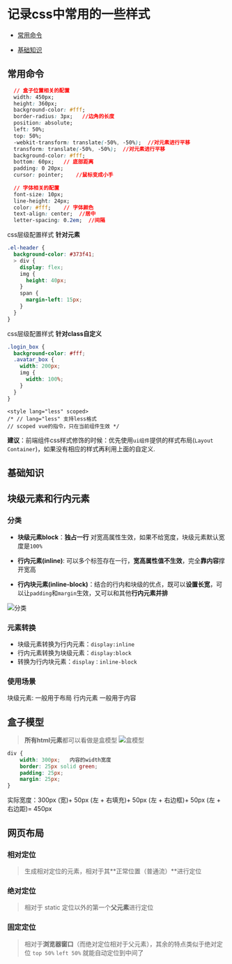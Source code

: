 # 记录css中常用的一些样式
- [常用命令](#常用命令)
  

- [基础知识](#基础知识)

## 常用命令
```css 
  // 盒子位置相关的配置
  width: 450px;   
  height: 360px;
  background-color: #fff;
  border-radius: 3px;   //边角的长度
  position: absolute;   
  left: 50%;
  top: 50%;
  -webkit-transform: translate(-50%, -50%);  //对元素进行平移
  transform: translate(-50%, -50%);  //对元素进行平移
  background-color: #fff;
  bottom: 60px;   // 底部距离
  padding: 0 20px;  
  cursor: pointer;    //鼠标变成小手
  
  // 字体相关的配置
  font-size: 10px;
  line-height: 24px;  
  color: #fff;    // 字体颜色
  text-align: center;  //居中
  letter-spacing: 0.2em;  //间隔 
```

css层级配置样式 **针对元素**
```css      
.el-header {
  background-color: #373f41;
  > div {   
    display: flex;
    img {
      height: 40px;
    }
    span {
      margin-left: 15px;
    }
  }
}
```
css层级配置样式 **针对class自定义**
```css
.login_box {
  background-color: #fff;
  .avatar_box {
    width: 200px;
    img {
      width: 100%;
    }
  }
}
```
```
<style lang="less" scoped>
/* // lang="less" 支持less格式
// scoped vue的指令，只在当前组件生效 */
```

**建议**：前端组件css样式修饰的时候：优先使用`ui组件`提供的样式布局(`Layout` `Container`)，如果没有相应的样式再利用上面的自定义.


## 基础知识

## 块级元素和行内元素
### 分类
- **块级元素block**：**独占一行** 对宽高属性生效，如果不给宽度，块级元素默认宽度是`100%`  

- **行内元素(inline)**: 可以多个标签存在一行，**宽高属性值不生效**，完全**靠内容**撑开宽高 

- **行内块元素(inline-block)**：结合的行内和块级的优点，既可以**设置长宽**，可以让`padding`和`margin`生效，又可以和其他**行内元素并排**

![分类](https://segmentfault.com/img/bVbbW3s?w=547&h=158/view)
### 元素转换
 - 块级元素转换为行内元素：`display:inline`  
 - 行内元素转换为块级元素：`display:block`  
 - 转换为行内块元素：`display：inline-block`  
### 使用场景
块级元素: 一般用于布局  行内元素 一般用于内容

## 盒子模型
> **所有html元素**都可以看做是盒模型
![盒模型](https://www.runoob.com/images/box-model.gif)
```css
div {
    width: 300px;   内容的width宽度  
    border: 25px solid green;
    padding: 25px;
    margin: 25px;
}
```
实际宽度：300px (宽)+ 50px (左 + 右填充)+ 50px (左 + 右边框)+ 50px (左 + 右边距)= 450px 

## 网页布局
### 相对定位
> 生成相对定位的元素，相对于其**正常位置（普通流）**进行定位
### 绝对定位
> 相对于 static 定位以外的第一个**父元素**进行定位
### 固定定位
> 相对于**浏览器窗口**（而绝对定位相对于父元素），其余的特点类似于绝对定位    `top 50%` `left 50%`  就能自动定位到中间了







